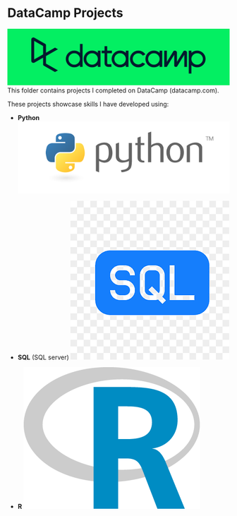 # DataCamp Projects
![DataCamp Logo](../assets/datacamp.png)
This folder contains projects I completed on DataCamp (datacamp.com). 

These projects showcase skills I have developed using:

- **Python**
![Python Logo](../assets/python.png)

- **SQL** (SQL server)
![SQL Logo](../assets/SQL.png)

- **R**
![R Logo](../assets/R.png)